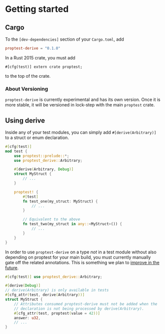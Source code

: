 # Getting started

## Cargo

To the `[dev-dependencies]` section of your `Cargo.toml`, add

```toml
proptest-derive = "0.1.0"
```

In a Rust 2015 crate, you must add

```
#[cfg(test)] extern crate proptest;
```

to the top of the crate.

### About Versioning

`proptest-derive` is currently experimental and has its own version. Once it is
more stable, it will be versioned in lock-step with the main `proptest` crate.

## Using derive

Inside any of your test modules, you can simply add `#[derive(Arbitrary)]` to a
struct or enum declaration.

```rust
#[cfg(test)]
mod test {
    use proptest::prelude::*;
    use proptest_derive::Arbitrary;

    #[derive(Arbitrary, Debug)]
    struct MyStruct {
        // ...
    }

    proptest! {
        #[test]
        fn test_one(my_struct: MyStruct) {
            // ...
        }

        // Equivalent to the above
        fn test_two(my_struct in any::<MyStruct>()) {
            // ...
        }
    }
}
```

In order to use `proptest-derive` on a type _not_ in a test module without also
depending on proptest for your main build, you must currently manually gate off
the related annotations. This is something we plan to [improve in the
future](https://github.com/AltSysrq/proptest/pull/106).


```rust
#[cfg(test)] use proptest_derive::Arbitrary;

#[derive(Debug)]
// derive(Arbitrary) is only available in tests
#[cfg_attr(test, derive(Arbitrary))]
struct MyStruct {
    // Attributes consumed proptest-derive must not be added when the
    // declaration is not being processed by derive(Arbitrary).
    #[cfg_attr(test, proptest(value = 42))]
    answer: u32,
    // ...
}
```
